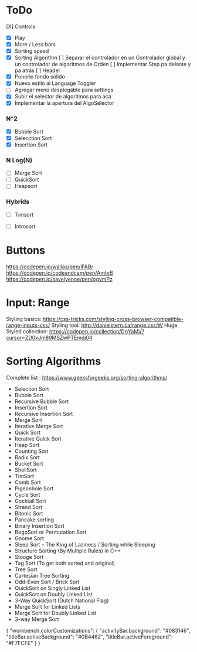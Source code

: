 # ToDo
[X] Controls
 - [X] Play
 - [X] More / Less bars
 - [X] Sorting speed
 - [X] Sorting Algorithm
[ ] Separar el controlador en un Controlador global y un controlador de algoritmos de Orden
[ ] Implementar Step pa delante y pa atrás
[ ] Header
 - [X] Ponerle fondo sólido
 - [X] Nuevo estilo al Language Toggler
 - [ ] Agregar menú desplegable para settings
 - [X] Subir el selector de algoritmos para acá
 - [X] Implementar la apertura del AlgoSelector

### N^2
- [X] Bubble Sort
- [X] Selecction Sort 
- [X] Insertion Sort
### N Log(N)
- [ ] Merge Sort
- [ ] QuickSort
- [ ] Heapsort
### Hybrids
- [ ] Timsort
- [ ] Introsort


# Buttons
https://codepen.io/wallas/pen/lFABr
https://codepen.io/codeandcam/pen/AmtvB
https://codepen.io/savelyenne/pen/ogvmPz
# Input: Range
Styling basics: https://css-tricks.com/styling-cross-browser-compatible-range-inputs-css/
Styling tool: http://danielstern.ca/range.css/#/
Huge Styled collection: https://codepen.io/collection/DgYaMj/?cursor=ZD0xJm89MSZwPTEmdj04
# Sorting Algorithms
Complete list : https://www.geeksforgeeks.org/sorting-algorithms/
* Selection Sort
* Bubble Sort
* Recursive Bubble Sort
* Insertion Sort
* Recursive Insertion Sort
* Merge Sort
* Iterative Merge Sort
* Quick Sort
* Iterative Quick Sort
* Heap Sort
* Counting Sort
* Radix Sort
* Bucket Sort
* ShellSort
* TimSort
* Comb Sort
* Pigeonhole Sort
* Cycle Sort
* Cocktail Sort
* Strand Sort
* Bitonic Sort
* Pancake sorting
* Binary Insertion Sort
* BogoSort or Permutation Sort
* Gnome Sort
* Sleep Sort – The King of Laziness / Sorting while Sleeping
* Structure Sorting (By Multiple Rules) in C++
* Stooge Sort
* Tag Sort (To get both sorted and original)
* Tree Sort
* Cartesian Tree Sorting
* Odd-Even Sort / Brick Sort
* QuickSort on Singly Linked List
* QuickSort on Doubly Linked List
* 3-Way QuickSort (Dutch National Flag)
* Merge Sort for Linked Lists
* Merge Sort for Doubly Linked List
* 3-way Merge Sort

{
  "workbench.colorCustomizations": {
    "activityBar.background": "#083146",
    "titleBar.activeBackground": "#0B4462",
    "titleBar.activeForeground": "#F7FCFE"
  }
}


